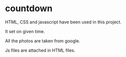 # countdown

HTML, CSS and javascript have been used in this project.

It set on given time.

All the photos are taken from google.

Js files are attached in HTML files.

